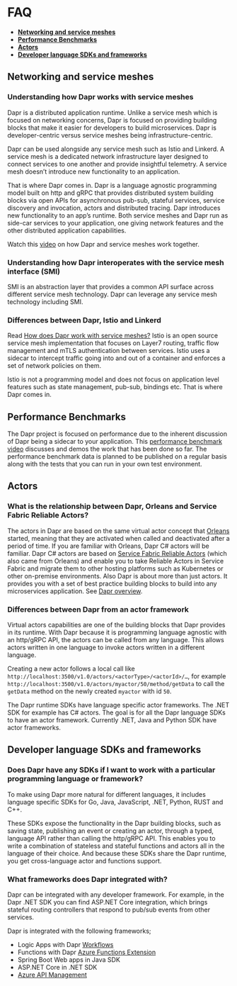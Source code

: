 # FAQ

- **[Networking and service meshes](#networking-and-service-meshes)**
- **[Performance Benchmarks](#performance-benchmarks)**
- **[Actors](#actors)**
- **[Developer language SDKs and frameworks](#developer-language-sdks-and-frameworks)**

## Networking and service meshes

### Understanding how Dapr works with service meshes

Dapr is a distributed application runtime.  Unlike a service mesh which is focused on networking concerns, Dapr is focused on providing building blocks that make it easier for developers to build microservices.  Dapr is developer-centric versus service meshes being infrastructure-centric.

Dapr can be used alongside any service mesh such as Istio and Linkerd. A service mesh is a dedicated network infrastructure layer designed to connect services to one another and provide insightful telemetry. A service mesh doesn’t introduce new functionality to an application.

That is where Dapr comes in. Dapr is a language agnostic programming model built on http and gRPC that provides distributed system building blocks via open APIs for asynchronous pub-sub, stateful services, service discovery and invocation, actors and distributed tracing. Dapr introduces new functionality to an app’s runtime. Both service meshes and Dapr run as side-car services to your application, one giving network features and the other distributed application capabilities.

Watch this [video](https://www.youtube.com/watch?v=xxU68ewRmz8&feature=youtu.be&t=140) on how Dapr and service meshes work together.

### Understanding how Dapr interoperates with the service mesh interface (SMI)

SMI is an abstraction layer that provides a common API surface across different service mesh technology.  Dapr can leverage any service mesh technology including SMI.

### Differences between Dapr, Istio and Linkerd

Read [How does Dapr work with service meshes?](https://github.com/dapr/dapr/wiki/FAQ#how-does-dapr-work-with-service-meshes) Istio is an open source service mesh implementation that focuses on Layer7 routing, traffic flow management and mTLS authentication between services. Istio uses a sidecar to intercept traffic going into and out of a container and enforces a set of network policies on them.

Istio is not a programming model and does not focus on application level features such as state management, pub-sub, bindings etc. That is where Dapr comes in.

## Performance Benchmarks
The Dapr project is focused on performance due to the inherent discussion of Dapr being a sidecar to your application. This [performance benchmark video](https://youtu.be/4kV3SHs1j2k?t=783) discusses and demos the work that has been done so far. The performance benchmark data is planned to be published on a regular basis along with the tests that you can run in your own test environment.

## Actors

### What is the relationship between Dapr, Orleans and Service Fabric Reliable Actors?

The actors in Dapr are based on the same virtual actor concept that [Orleans](https://www.microsoft.com/research/project/orleans-virtual-actors/) started, meaning that they are activated when called and deactivated after a period of time. If you are familiar with Orleans, Dapr C# actors will be familiar. Dapr C# actors are based on [Service Fabric Reliable Actors](https://docs.microsoft.com/azure/service-fabric/service-fabric-reliable-actors-introduction) (which also came from Orleans) and enable you to take Reliable Actors in Service Fabric and migrate them to other hosting platforms such as Kubernetes or other on-premise environments.
Also Dapr is about more than just actors. It provides you with a set of best practice building blocks to build into any microservices application. See [Dapr overview](https://github.com/dapr/docs/blob/master/overview/README.md).

### Differences between Dapr from an actor framework

Virtual actors capabilities are one of the building blocks that Dapr provides in its runtime. With Dapr because it is programming language agnostic with an http/gRPC API, the actors can be called from any language. This allows actors written in one language to invoke actors written in a different language.

Creating a new actor follows a local call like `http://localhost:3500/v1.0/actors/<actorType>/<actorId>/…`, for example `http://localhost:3500/v1.0/actors/myactor/50/method/getData` to call the `getData` method on the newly created `myactor` with id `50`.

The Dapr runtime SDKs have language specific actor frameworks. The .NET SDK for example has C# actors. The goal is for all the Dapr language SDKs to have an actor framework. Currently .NET, Java and Python SDK have actor frameworks.

## Developer language SDKs and frameworks

### Does Dapr have any SDKs if I want to work with a particular programming language or framework?

To make using Dapr more natural for different languages, it includes language specific SDKs for Go, Java, JavaScript, .NET,  Python, RUST and C++. 

These SDKs expose the functionality in the Dapr building blocks, such as saving state, publishing an event or creating an actor, through a typed, language API rather than calling the http/gRPC API. This enables you to write a combination of stateless and stateful functions and actors all in the language of their choice. And because these SDKs share the Dapr runtime, you get cross-language actor and functions support.

### What frameworks does Dapr integrated with?
Dapr can be integrated with any developer framework. For example, in the Dapr .NET SDK you can find ASP.NET Core integration, which brings stateful routing controllers that respond to pub/sub events from other services.

Dapr is integrated with the following frameworks;

- Logic Apps with Dapr [Workflows](https://github.com/dapr/workflows)
- Functions with Dapr [Azure Functions Extension](https://github.com/dapr/azure-functions-extension)
- Spring Boot Web apps in Java SDK
- ASP.NET Core in .NET SDK
- [Azure API Management](https://cloudblogs.microsoft.com/opensource/2020/09/22/announcing-dapr-integration-azure-api-management-service-apim/)